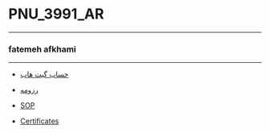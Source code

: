 # PNU_3991_AR
---------
### fatemeh afkhami
----------
- [حساب گیت هاب](https://github.com/fatemehafkhami2000)

- [رزومه](https://fatemehafkhami2000.github.io)

- [SOP](https://fatemehafkhami2000.github.io/sop)

- [Certificates](https://github.com/fatemehafkhami2000/certificate)
